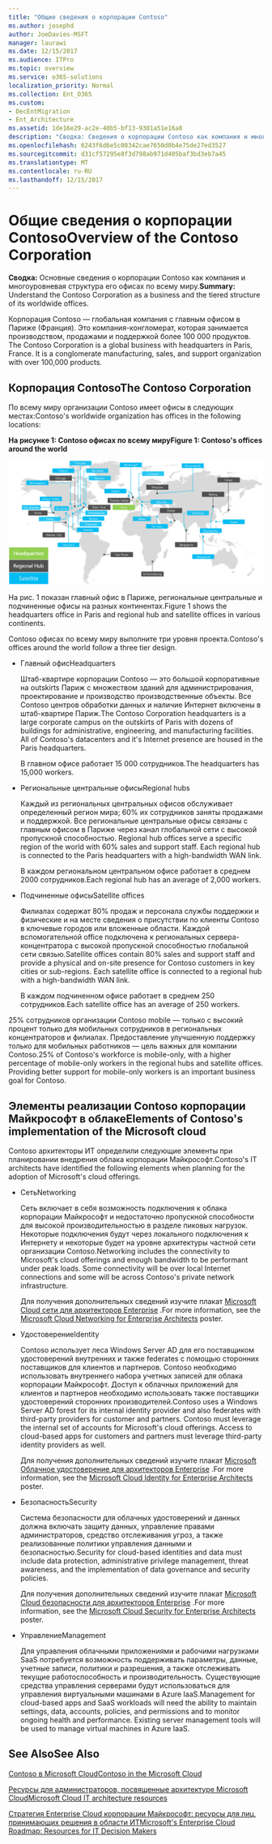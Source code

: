 ```yaml
---
title: "Общие сведения о корпорации Contoso"
ms.author: josephd
author: JoeDavies-MSFT
manager: laurawi
ms.date: 12/15/2017
ms.audience: ITPro
ms.topic: overview
ms.service: o365-solutions
localization_priority: Normal
ms.collection: Ent_O365
ms.custom:
- DecEntMigration
- Ent_Architecture
ms.assetid: 1de16e29-ac2e-40b5-bf13-9301a51e16a8
description: "Сводка: Сведения о корпорации Contoso как компания и многоуровневая структура его офисах по всему миру."
ms.openlocfilehash: 6243f6d6e5c08342cae7650d0b4e75de27ed3527
ms.sourcegitcommit: d31cf57295e8f3d798ab971d405baf3bd3eb7a45
ms.translationtype: MT
ms.contentlocale: ru-RU
ms.lasthandoff: 12/15/2017
---
```

# <a name="overview-of-the-contoso-corporation"></a><span data-ttu-id="9eb35-103">Общие сведения о корпорации Contoso</span><span class="sxs-lookup"><span data-stu-id="9eb35-103">Overview of the Contoso Corporation</span></span>

 <span data-ttu-id="9eb35-104">**Сводка:** Основные сведения о корпорации Contoso как компания и многоуровневая структура его офисах по всему миру.</span><span class="sxs-lookup"><span data-stu-id="9eb35-104">**Summary:** Understand the Contoso Corporation as a business and the tiered structure of its worldwide offices.</span></span>
  
<span data-ttu-id="9eb35-p101">Корпорация Contoso — глобальная компания с главным офисом в Париже (Франция). Это компания-конгломерат, которая занимается производством, продажами и поддержкой более 100 000 продуктов. </span><span class="sxs-lookup"><span data-stu-id="9eb35-p101">The Contoso Corporation is a global business with headquarters in Paris, France. It is a conglomerate manufacturing, sales, and support organization with over 100,000 products.</span></span> 
  
## <a name="the-contoso-corporation"></a><span data-ttu-id="9eb35-107">Корпорация Contoso</span><span class="sxs-lookup"><span data-stu-id="9eb35-107">The Contoso Corporation</span></span>

<span data-ttu-id="9eb35-108">По всему миру организации Contoso имеет офисы в следующих местах:</span><span class="sxs-lookup"><span data-stu-id="9eb35-108">Contoso's worldwide organization has offices in the following locations:</span></span>
  
<span data-ttu-id="9eb35-109">**На рисунке 1: Contoso офисах по всему миру**</span><span class="sxs-lookup"><span data-stu-id="9eb35-109">**Figure 1: Contoso's offices around the world**</span></span>

![Офисы корпорации Contoso, разбросанные по всему миру](images/Contoso_Poster/Contoso_WW_Org.png)

  
<span data-ttu-id="9eb35-111">На рис. 1 показан главный офис в Париже, региональные центральные и подчиненные офисы на разных континентах.</span><span class="sxs-lookup"><span data-stu-id="9eb35-111">Figure 1 shows the headquarters office in Paris and regional hub and satellite offices in various continents.</span></span>
  
<span data-ttu-id="9eb35-112">Contoso офисах по всему миру выполните три уровня проекта.</span><span class="sxs-lookup"><span data-stu-id="9eb35-112">Contoso's offices around the world follow a three tier design.</span></span>
  
- <span data-ttu-id="9eb35-113">Главный офис</span><span class="sxs-lookup"><span data-stu-id="9eb35-113">Headquarters</span></span>
    
    <span data-ttu-id="9eb35-p102">Штаб-квартире корпорации Contoso — это большой корпоративные на outskirts Париж с множеством зданий для администрирования, проектирование и производство производственные объекты. Все Contoso центров обработки данных и наличие Интернет включены в штаб-квартире Париж.</span><span class="sxs-lookup"><span data-stu-id="9eb35-p102">The Contoso Corporation headquarters is a large corporate campus on the outskirts of Paris with dozens of buildings for administrative, engineering, and manufacturing facilities. All of Contoso's datacenters and it's Internet presence are housed in the Paris headquarters.</span></span>
    
    <span data-ttu-id="9eb35-116">В главном офисе работает 15 000 сотрудников.</span><span class="sxs-lookup"><span data-stu-id="9eb35-116">The headquarters has 15,000 workers.</span></span>
    
- <span data-ttu-id="9eb35-117">Региональные центральные офисы</span><span class="sxs-lookup"><span data-stu-id="9eb35-117">Regional hubs</span></span>
    
    <span data-ttu-id="9eb35-p103">Каждый из региональных центральных офисов обслуживает определенный регион мира; 60% их сотрудников заняты продажами и поддержкой. Все региональные центральные офисы связаны с главным офисом в Париже через канал глобальной сети с высокой пропускной способностью. </span><span class="sxs-lookup"><span data-stu-id="9eb35-p103">Regional hub offices serve a specific region of the world with 60% sales and support staff. Each regional hub is connected to the Paris headquarters with a high-bandwidth WAN link.</span></span> 
    
    <span data-ttu-id="9eb35-120">В каждом региональном центральном офисе работает в среднем 2000 сотрудников.</span><span class="sxs-lookup"><span data-stu-id="9eb35-120">Each regional hub has an average of 2,000 workers.</span></span>
    
- <span data-ttu-id="9eb35-121">Подчиненные офисы</span><span class="sxs-lookup"><span data-stu-id="9eb35-121">Satellite offices</span></span>
    
    <span data-ttu-id="9eb35-p104">Филиалах содержат 80% продаж и персонала службы поддержки и физические и на месте сведения о присутствии по клиенты Contoso в ключевые городов или вложенные области. Каждой вспомогательной office подключена к региональных сервера-концентратора с высокой пропускной способностью глобальной сети связью.</span><span class="sxs-lookup"><span data-stu-id="9eb35-p104">Satellite offices contain 80% sales and support staff and provide a physical and on-site presence for Contoso customers in key cities or sub-regions. Each satellite office is connected to a regional hub with a high-bandwidth WAN link.</span></span>
    
    <span data-ttu-id="9eb35-124">В каждом подчиненном офисе работает в среднем 250 сотрудников.</span><span class="sxs-lookup"><span data-stu-id="9eb35-124">Each satellite office has an average of 250 workers.</span></span>
    
<span data-ttu-id="9eb35-p105">25% сотрудников организации Contoso mobile — только с высокий процент только для мобильных сотрудников в региональных концентраторов и филиалах. Предоставление улучшенную поддержку только для мобильных работников — цель важных для компании Contoso.</span><span class="sxs-lookup"><span data-stu-id="9eb35-p105">25% of Contoso's workforce is mobile-only, with a higher percentage of mobile-only workers in the regional hubs and satellite offices. Providing better support for mobile-only workers is an important business goal for Contoso.</span></span>
  
## <a name="elements-of-contosos-implementation-of-the-microsoft-cloud"></a><span data-ttu-id="9eb35-127">Элементы реализации Contoso корпорации Майкрософт в облаке</span><span class="sxs-lookup"><span data-stu-id="9eb35-127">Elements of Contoso's implementation of the Microsoft cloud</span></span>

<span data-ttu-id="9eb35-128">Contoso архитекторы ИТ определили следующие элементы при планировании внедрения облака корпорации Майкрософт.</span><span class="sxs-lookup"><span data-stu-id="9eb35-128">Contoso's IT architects have identified the following elements when planning for the adoption of Microsoft's cloud offerings.</span></span>
  
- <span data-ttu-id="9eb35-129">Сеть</span><span class="sxs-lookup"><span data-stu-id="9eb35-129">Networking</span></span>
    
    <span data-ttu-id="9eb35-p106">Сеть включает в себя возможность подключения к облака корпорации Майкрософт и недостаточно пропускной способности для высокой производительностью в разделе пиковых нагрузок. Некоторые подключения будут через локального подключения к Интернету и некоторые будет на уровне архитектуры частной сети организации Contoso.</span><span class="sxs-lookup"><span data-stu-id="9eb35-p106">Networking includes the connectivity to Microsoft's cloud offerings and enough bandwidth to be performant under peak loads. Some connectivity will be over local Internet connections and some will be across Contoso's private network infrastructure.</span></span>
    
    <span data-ttu-id="9eb35-132">Для получения дополнительных сведений изучите плакат [Microsoft Cloud сети для архитекторов Enterprise](microsoft-cloud-networking-for-enterprise-architects.md) .</span><span class="sxs-lookup"><span data-stu-id="9eb35-132">For more information, see the [Microsoft Cloud Networking for Enterprise Architects](microsoft-cloud-networking-for-enterprise-architects.md) poster.</span></span>
   
- <span data-ttu-id="9eb35-133">Удостоверение</span><span class="sxs-lookup"><span data-stu-id="9eb35-133">Identity</span></span>
    
    <span data-ttu-id="9eb35-p107">Contoso использует леса Windows Server AD для его поставщиком удостоверений внутренних и также federates с помощью сторонних поставщиков для клиентов и партнеров. Contoso необходимо использовать внутреннего набора учетных записей для облака корпорации Майкрософт. Доступ к облачных приложений для клиентов и партнеров необходимо использовать также поставщики удостоверений сторонних производителей.</span><span class="sxs-lookup"><span data-stu-id="9eb35-p107">Contoso uses a Windows Server AD forest for its internal identity provider and also federates with third-party providers for customer and partners. Contoso must leverage the internal set of accounts for Microsoft's cloud offerings. Access to cloud-based apps for customers and partners must leverage third-party identity providers as well.</span></span>
    
    <span data-ttu-id="9eb35-137">Для получения дополнительных сведений изучите плакат [Microsoft Облачное удостоверение для архитекторов Enterprise](microsoft-cloud-identity-for-enterprise-architects.md) .</span><span class="sxs-lookup"><span data-stu-id="9eb35-137">For more information, see the [Microsoft Cloud Identity for Enterprise Architects](microsoft-cloud-identity-for-enterprise-architects.md) poster.</span></span>
    
- <span data-ttu-id="9eb35-138">Безопасность</span><span class="sxs-lookup"><span data-stu-id="9eb35-138">Security</span></span>
    
    <span data-ttu-id="9eb35-139">Система безопасности для облачных удостоверений и данных должна включать защиту данных, управление правами администраторов, средство отслеживания угроз, а также реализованные политики управления данными и безопасностью.</span><span class="sxs-lookup"><span data-stu-id="9eb35-139">Security for cloud-based identities and data must include data protection, administrative privilege management, threat awareness, and the implementation of data governance and security policies.</span></span>
    
    <span data-ttu-id="9eb35-140">Для получения дополнительных сведений изучите плакат [Microsoft Cloud безопасности для архитекторов Enterprise](http://aka.ms/cloudarchsecurity) .</span><span class="sxs-lookup"><span data-stu-id="9eb35-140">For more information, see the [Microsoft Cloud Security for Enterprise Architects](http://aka.ms/cloudarchsecurity) poster.</span></span>
    
- <span data-ttu-id="9eb35-141">Управление</span><span class="sxs-lookup"><span data-stu-id="9eb35-141">Management</span></span>
    
    <span data-ttu-id="9eb35-p108">Для управления облачными приложениями и рабочими нагрузками SaaS потребуется возможность поддерживать параметры, данные, учетные записи, политики и разрешения, а также отслеживать текущие работоспособность и производительность. Существующие средства управления серверами будут использоваться для управления виртуальными машинами в Azure IaaS.</span><span class="sxs-lookup"><span data-stu-id="9eb35-p108">Management for cloud-based apps and SaaS workloads will need the ability to maintain settings, data, accounts, policies, and permissions and to monitor ongoing health and performance. Existing server management tools will be used to manage virtual machines in Azure IaaS.</span></span>
    
## <a name="see-also"></a><span data-ttu-id="9eb35-144">See Also</span><span class="sxs-lookup"><span data-stu-id="9eb35-144">See Also</span></span>

[<span data-ttu-id="9eb35-145">Contoso в Microsoft Cloud</span><span class="sxs-lookup"><span data-stu-id="9eb35-145">Contoso in the Microsoft Cloud</span></span>](contoso-in-the-microsoft-cloud.md)
  
[<span data-ttu-id="9eb35-146">Ресурсы для администраторов, посвященные архитектуре Microsoft Cloud</span><span class="sxs-lookup"><span data-stu-id="9eb35-146">Microsoft Cloud IT architecture resources</span></span>](microsoft-cloud-it-architecture-resources.md)

[<span data-ttu-id="9eb35-147">Стратегия Enterprise Cloud корпорации Майкрософт: ресурсы для лиц, принимающих решения в области ИТ</span><span class="sxs-lookup"><span data-stu-id="9eb35-147">Microsoft's Enterprise Cloud Roadmap: Resources for IT Decision Makers</span></span>](https://sway.com/FJ2xsyWtkJc2taRD)
 


